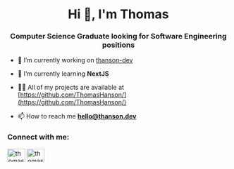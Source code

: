 <h1 align="center">Hi 👋, I'm Thomas</h1>
<h3 align="center">Computer Science Graduate looking for Software Engineering positions</h3>

- 🔭 I’m currently working on [thanson-dev](https://thanson.dev/)

- 🌱 I’m currently learning **NextJS**

- 👨‍💻 All of my projects are available at [https://github.com/ThomasHanson/](https://github.com/ThomasHanson/)

- 📫 How to reach me **hello@thanson.dev**

<h3 align="left">Connect with me:</h3>
<p align="left">
<a href="https://twitter.com/thomashansondev" target="blank"><img align="center" src="https://raw.githubusercontent.com/rahuldkjain/github-profile-readme-generator/master/src/images/icons/Social/twitter.svg" alt="thomashansondev" height="30" width="40" /></a>
<a href="https://linkedin.com/in/thomashansondev" target="blank"><img align="center" src="https://raw.githubusercontent.com/rahuldkjain/github-profile-readme-generator/master/src/images/icons/Social/linked-in-alt.svg" alt="thomashansondev" height="30" width="40" /></a>
</p>
